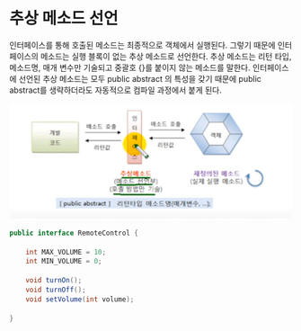 # 추상 메소드 선언

인터페이스를 통해 호출된 메소드는 최종적으로 객체에서 실행된다. 그렇기 때문에 인터페이스의
메소드는 실행 블록이 없는 추상 메소드로 선언한다. 추상 메소드는 리턴 타입, 메소드명, 매개 변수만
기술되고 중괄호 {}를 붙이지 않는 메소드를 말한다. 인터페이스에 선언된 추상 메소드는 모두 public abstract
의 특성을 갖기 때문에 public abstract를 생략하더라도 자동적으로 컴파일 과정에서 붙게 된다.

![img_1.png](img_1.png)

```java
public interface RemoteControl {

    int MAX_VOLUME = 10;
    int MIN_VOLUME = 0;

    void turnOn();
    void turnOff();
    void setVolume(int volume);
    
}

```